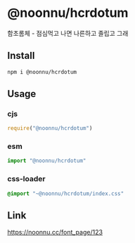 # @noonnu/hcrdotum
함초롬체 - 점심먹고 나면 나른하고 졸립고 그래

## Install
```sh
npm i @noonnu/hcrdotum
```
## Usage
### cjs
```js
require("@noonnu/hcrdotum")
```
### esm
```js
import "@noonnu/hcrdotum"
```
### css-loader
```css
@import "~@noonnu/hcrdotum/index.css"
```

## Link
https://noonnu.cc/font_page/123